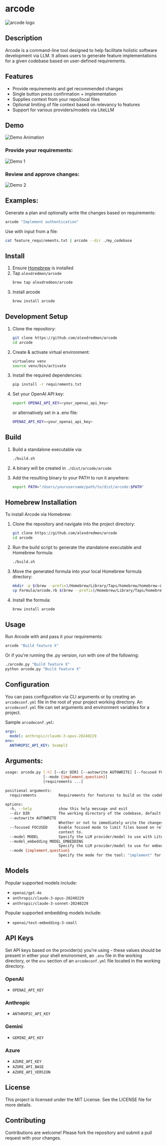 # arcode
![arcode logo](logo-arcode.png)

## Description

Arcode is a command-line tool designed to help facilitate holistic software development via LLM. It allows users to generate feature implementations for a given codebase based on user-defined requirements.

## Features

- Provide requirements and get recommended changes
- Single button press confirmation + implementation
- Supplies context from your repo/local files
- Optional limiting of file context based on relevancy to features
- Support for various providers/models via LiteLLM

## Demo
![Demo Animation](media/demo.gif)

### Provide your requirements:
![Demo 1](media/demo1.jpg)

### Review and approve changes:
![Demo 2](media/demo2.jpg)

## Examples:
Generate a plan and optionally write the changes based on requirements:
```bash
arcode "Implement authentication"
```

Use with input from a file:
```bash
cat feature_requirements.txt | arcode --dir ./my_codebase
```

## Install

1. Ensure [Homebrew](https://brew.sh/) is installed
2. Tap `alexdredmon/arcode`
    ```bash
    brew tap alexdredmon/arcode
    ```
3. Install arcode
    ```bash
    brew install arcode
    ```

## Development Setup

1. Clone the repository:
    ```bash
    git clone https://github.com/alexdredmon/arcode
    cd arcode
    ```
2. Create & activate virtual environment:
    ```bash
    virtualenv venv
    source venv/bin/activate
    ```

3. Install the required dependencies:
    ```bash
    pip install -r requirements.txt
    ```

4. Set your OpenAI API key:
    ```bash
    export OPENAI_API_KEY=<your_openai_api_key>
    ```
    or alternatively set in a .env file:
    ```bash
    OPENAI_API_KEY=<your_openai_api_key>
    ```

## Build

1. Build a standalone executable via:

    ```bash
    ./build.sh
    ```

2. A binary will be created in `./dist/arcode/arcode`
3. Add the resulting binary to your PATH to run it anywhere:
    ```bash
    export PATH="/Users/yourusername/path/to/dist/arcode:$PATH"
    ```

## Homebrew Installation

To install Arcode via Homebrew:

1. Clone the repository and navigate into the project directory:
    ```bash
    git clone https://github.com/alexdredmon/arcode
    cd arcode
    ```

2. Run the build script to generate the standalone executable and Homebrew formula:
    ```bash
    ./build.sh
    ```

3. Move the generated formula into your local Homebrew formula directory:
    ```bash
    mkdir -p $(brew --prefix)/Homebrew/Library/Taps/homebrew/homebrew-core/Formula/
    cp Formula/arcode.rb $(brew --prefix)/Homebrew/Library/Taps/homebrew/homebrew-core/Formula/
    ```

4. Install the formula:
    ```bash
    brew install arcode
    ```

## Usage

Run Arcode with and pass it your requirements:
```bash
arcode "Build feature X"
```
Or if you're running the .py version, run with one of the following:
```bash
./arcode.py "Build feature X"
python arcode.py "Build feature X"
```

## Configuration

You can pass configuration via CLI arguments or by creating an `arcodeconf.yml` file in the root of your project working directory.  An `arcodeconf.yml` file can set arguments and environment variables for a project.

Sample `arcodeconf.yml`:
```yaml
args:
  model: anthropic/claude-3-opus-20240229
env:
  ANTHROPIC_API_KEY: 3xampl3
```

## Arguments:
```bash
usage: arcode.py [-h] [--dir DIR] [--autowrite AUTOWRITE] [--focused FOCUSED] [--model MODEL] [--model_embedding MODEL_EMBEDDING]
                 [--mode {implement,question}]
                 [requirements ...]

positional arguments:
  requirements          Requirements for features to build on the codebase or question to ask about the codebase.

options:
  -h, --help            show this help message and exit
  --dir DIR             The working directory of the codebase, default to current directory.
  --autowrite AUTOWRITE
                        Whether or not to immediately write the changeset. Useful when piping to arcode, e.g. cat feature.txt | arcode
  --focused FOCUSED     Enable focused mode to limit files based on relevancy using embeddings - accepts an integer containing number of files to limit
                        context to.
  --model MODEL         Specify the LLM provider/model to use with LiteLLM, default to openai/gpt-4o.
  --model_embedding MODEL_EMBEDDING
                        Specify the LLM provider/model to use for embeddings with LiteLLM, default to openai/text-embedding-3-small.
  --mode {implement,question}
                        Specify the mode for the tool: "implement" for feature building and "question" for asking questions about the codebase.
```

## Models

Popular supported models include:

 - `openai/gpt-4o`
 - `anthropic/claude-3-opus-20240229`
 - `anthropic/claude-3-sonnet-20240229`

Popular supported embedding models include:

 - `openai/text-embedding-3-small`

## API Keys

Set API keys based on the provider(s) you're using - these values should be present in either your shell environment, an `.env` file in the working directory, or the `env` section of an `arcodeconf.yml` file located in the working directory.

### OpenAI
 - `OPENAI_API_KEY`

### Anthropic
 - `ANTHROPIC_API_KEY`

### Gemini
 - `GEMINI_API_KEY`

### Azure
 - `AZURE_API_KEY`
 - `AZURE_API_BASE`
 - `AZURE_API_VERSION`

## License
This project is licensed under the MIT License. See the LICENSE file for more details.

## Contributing
Contributions are welcome! Please fork the repository and submit a pull request with your changes.